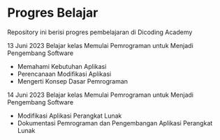# Progres Belajar
Repository ini berisi progres pembelajaran di Dicoding Academy

13 Juni 2023
Belajar kelas Memulai Pemrograman untuk Menjadi Pengembang Software
  * Memahami Kebutuhan Aplikasi
  * Perencanaan Modifikasi Aplikasi
  * Mengerti Konsep Dasar Pemrograman

14 Juni 2023
Belajar kelas Memulai Pemrograman untuk Menjadi Pengembang Software
  * Modifikasi Aplikasi Perangkat Lunak
  * Dokumentasi Pemrograman dan Pengembangan Aplikasi Perangkat Lunak
